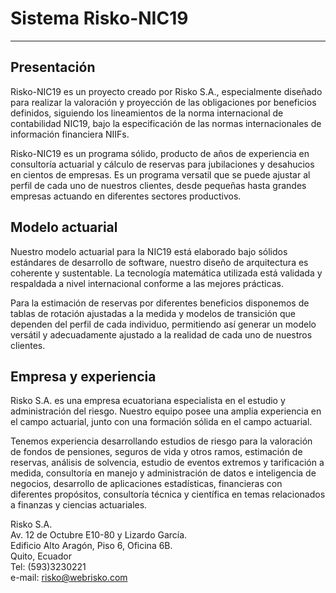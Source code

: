 # Sistema Risko-NIC19
***
## Presentación
Risko-NIC19 es un proyecto creado por Risko S.A., especialmente diseñado para realizar la valoración y proyección de las obligaciones por beneficios definidos, siguiendo los lineamientos de la norma internacional de contabilidad NIC19, bajo la especificación de las normas internacionales de información financiera NIIFs.

Risko-NIC19 es un programa sólido, producto de años de experiencia en consultoría actuarial y cálculo de reservas para  jubilaciones y desahucios en cientos de empresas. Es un programa versatil que se puede ajustar al perfil de cada uno de nuestros clientes, desde pequeñas hasta grandes empresas actuando en diferentes sectores productivos.

## Modelo actuarial
Nuestro modelo actuarial para la NIC19 está elaborado bajo sólidos estándares de desarrollo de software, nuestro diseño de arquitectura es coherente y sustentable. La tecnología matemática utilizada está validada y respaldada a nivel internacional conforme a las mejores prácticas.

Para la estimación de reservas por diferentes beneficios disponemos de tablas de rotación ajustadas a la medida y modelos de transición que dependen del perfil de cada individuo, permitiendo así generar un modelo versátil y adecuadamente ajustado a la realidad de cada uno de nuestros clientes.

## Empresa y experiencia
Risko S.A. es una empresa ecuatoriana especialista en el estudio y administración del riesgo. Nuestro equipo posee una amplia experiencia en el campo actuarial, junto con una formación sólida en el campo actuarial. 

Tenemos experiencia desarrollando estudios de riesgo para la valoración de fondos de pensiones, seguros de vida y otros ramos, estimación de reservas, análisis de solvencia, estudio de eventos extremos y tarificación a medida, consultoría en manejo y administración de datos e inteligencia de negocios, desarrollo de aplicaciones estadísticas, financieras con diferentes propósitos, consultoría técnica y científica en temas relacionados a finanzas y ciencias actuariales.

Risko S.A.  
Av. 12 de Octubre E10-80 y Lizardo García.  
Edificio Alto Aragón, Piso 6, Oficina 6B.  
Quito, Ecuador  
Tel: (593)3230221  
e-mail: risko@webrisko.com






